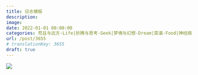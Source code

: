 ```yaml
---
title: 日志模板
description: 
image: 
date: 2022-01-01 00:00:00
categories: 苟且与远方-Life|折腾与思考-Geek|梦境与幻想-Dream|菜谱-Food|神经病-Humor
url: /post/3655
# translationKey: 3655
draft: true
---
```


![](https://cdn.victor42.work/posts/2021-01/friction.png)
